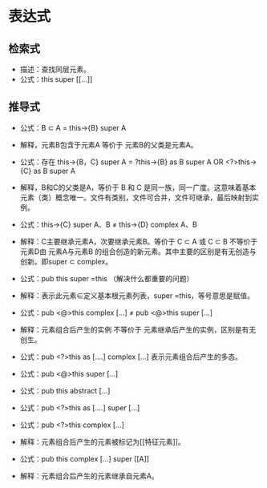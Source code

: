 # 表达式

## 检索式

- 描述：查找同层元素。
- 公式：this super [[...]]


## 推导式

- 公式：B ⊂ A = this->{B} super A
- 解释，元素B包含于元素A 等价于 元素B的父类是元素A。

- 公式：存在 this->{B，C} super A = ?this->{B} as B super A OR <?>this->{C} as B super A
- 解释，B和C的父类是A，等价于 B 和 C 是同一族，同一广度。这意味着基本元素（类）概念唯一。文件有类别，文件可合并，文件可继承，最后映射到实例。

- 公式：this->{C} super A、B  ≠  this->{D} complex A、B
- 解释：C主要继承元素A，次要继承元素B。等价于 C ⊂ A 或 C ⊂ B 不等价于 元素D由 元素A与元素B 的组合创造的新元素。其中主要的区别是有无创造与创新。即super ⊂ complex。

- 公式：pub this super =this （解决什么都重要的问题）
- 解释：表示此元素∈定义基本根元素列表，super =this，等号意思是赋值。

- 公式：pub <@>this complex [...]  ≠ pub <@>this super [...]
- 解释：元素组合后产生的实例 不等价于 元素继承后产生的实例，区别是有无创生。

- 公式：pub <?>this as [....] complex [...] 表示元素组合后产生的多态。

- 公式：pub <@>this super [...]

- 公式：pub this abstract [...]

- 公式：pub <?>this as [....] super [...]


- 公式：pub <?>this complex [...]
- 解释：元素组合后产生的元素被标记为[[特征元素]]。

- 公式：pub this complex [...] super [[A]]
- 解释：元素组合后产生的元素继承自元素A。
